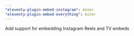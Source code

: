 ```yaml
---
"eleventy-plugin-embed-instagram": minor
"eleventy-plugin-embed-everything": minor
---
```


Add support for embedding Instagram Reels and TV embeds
